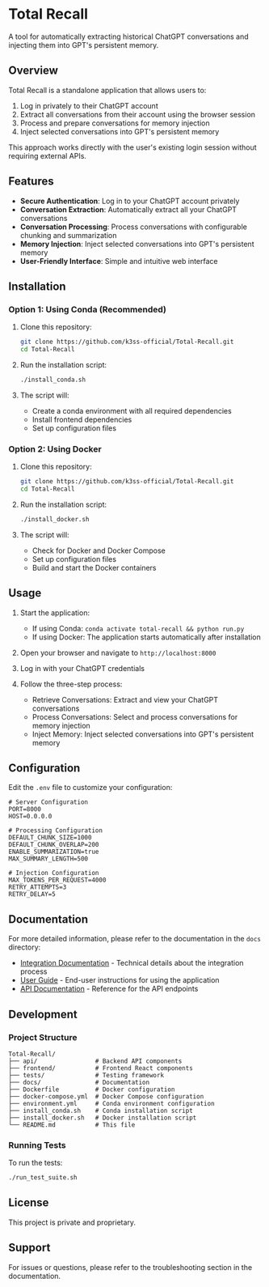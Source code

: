 # Total Recall

A tool for automatically extracting historical ChatGPT conversations and injecting them into GPT's persistent memory.

## Overview

Total Recall is a standalone application that allows users to:
1. Log in privately to their ChatGPT account
2. Extract all conversations from their account using the browser session
3. Process and prepare conversations for memory injection
4. Inject selected conversations into GPT's persistent memory

This approach works directly with the user's existing login session without requiring external APIs.

## Features

- **Secure Authentication**: Log in to your ChatGPT account privately
- **Conversation Extraction**: Automatically extract all your ChatGPT conversations
- **Conversation Processing**: Process conversations with configurable chunking and summarization
- **Memory Injection**: Inject selected conversations into GPT's persistent memory
- **User-Friendly Interface**: Simple and intuitive web interface

## Installation

### Option 1: Using Conda (Recommended)

1. Clone this repository:
   ```bash
   git clone https://github.com/k3ss-official/Total-Recall.git
   cd Total-Recall
   ```

2. Run the installation script:
   ```bash
   ./install_conda.sh
   ```

3. The script will:
   - Create a conda environment with all required dependencies
   - Install frontend dependencies
   - Set up configuration files

### Option 2: Using Docker

1. Clone this repository:
   ```bash
   git clone https://github.com/k3ss-official/Total-Recall.git
   cd Total-Recall
   ```

2. Run the installation script:
   ```bash
   ./install_docker.sh
   ```

3. The script will:
   - Check for Docker and Docker Compose
   - Set up configuration files
   - Build and start the Docker containers

## Usage

1. Start the application:
   - If using Conda: `conda activate total-recall && python run.py`
   - If using Docker: The application starts automatically after installation

2. Open your browser and navigate to `http://localhost:8000`

3. Log in with your ChatGPT credentials

4. Follow the three-step process:
   - Retrieve Conversations: Extract and view your ChatGPT conversations
   - Process Conversations: Select and process conversations for memory injection
   - Inject Memory: Inject selected conversations into GPT's persistent memory

## Configuration

Edit the `.env` file to customize your configuration:

```
# Server Configuration
PORT=8000
HOST=0.0.0.0

# Processing Configuration
DEFAULT_CHUNK_SIZE=1000
DEFAULT_CHUNK_OVERLAP=200
ENABLE_SUMMARIZATION=true
MAX_SUMMARY_LENGTH=500

# Injection Configuration
MAX_TOKENS_PER_REQUEST=4000
RETRY_ATTEMPTS=3
RETRY_DELAY=5
```

## Documentation

For more detailed information, please refer to the documentation in the `docs` directory:

- [Integration Documentation](docs/INTEGRATION.md) - Technical details about the integration process
- [User Guide](docs/USER_GUIDE.md) - End-user instructions for using the application
- [API Documentation](docs/API_DOCUMENTATION.md) - Reference for the API endpoints

## Development

### Project Structure

```
Total-Recall/
├── api/                # Backend API components
├── frontend/           # Frontend React components
├── tests/              # Testing framework
├── docs/               # Documentation
├── Dockerfile          # Docker configuration
├── docker-compose.yml  # Docker Compose configuration
├── environment.yml     # Conda environment configuration
├── install_conda.sh    # Conda installation script
├── install_docker.sh   # Docker installation script
└── README.md           # This file
```

### Running Tests

To run the tests:

```bash
./run_test_suite.sh
```

## License

This project is private and proprietary.

## Support

For issues or questions, please refer to the troubleshooting section in the documentation.
